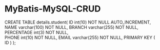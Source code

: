 # MyBatis-MySQL-CRUD


CREATE TABLE  details.student(
   ID int(10) NOT NULL AUTO_INCREMENT,  
   NAME varchar(100) NOT NULL,
   BRANCH varchar(255) NOT NULL,
   PERCENTAGE int(3) NOT NULL,  
   PHONE int(10) NOT NULL,
   EMAIL varchar(255) NOT NULL,
   PRIMARY KEY ( ID )
);
